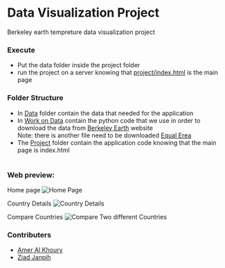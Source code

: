# Data Visualization Project

Berkeley earth tempreture data visualization project

### Execute

- Put the data folder inside the project folder
- run the project on a server knowing that [project/index.html](https://github.com/Amer-k89/DV-Project/blob/main/Project/index.html) is the main page

### Folder Structure

- In [Data](https://github.com/AlessandroCaroti/DV_finalProject/tree/main/data) folder contain the data that needed for the application
- In [Work on Data](https://github.com/Amer-k89/DV-Project/tree/main/Work%20on%20Data) contain the python code that we use in order to download the data from [Berkeley Earth](http://berkeleyearth.org/data/) website <br/>
  Note: there is another file need to be downloaded [Equal Erea](http://berkeleyearth.lbl.gov/auto/Global/Gridded/Land_and_Ocean_EqualArea.nc)
- The [Project](https://github.com/Amer-k89/DV-Project/tree/main/Project) folder contain the application code knowing that the main page is index.html

#

### Web preview:

Home page
![Home Page](https://user-images.githubusercontent.com/62378629/155144011-e4b926dc-290f-44f6-b474-11cc3513efbb.png)

Country Details
![Country Details](https://user-images.githubusercontent.com/62378629/155144253-6dfac096-fa2e-4ca3-8880-8e752a784fc5.png)

Compare Countries
![Compare Two different Countries](https://user-images.githubusercontent.com/62378629/155144761-21fd3a8e-f7b3-441a-9881-7718f19a8634.png)

### Contributers
- [Amer Al Khoury](https://github.com/Amer-k89)
- [Ziad Janpih](https://github.com/ZiadJanpih)
